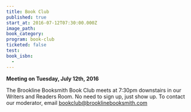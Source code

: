```yaml
---
title: Book Club
published: true
start_at: 2016-07-12T07:30:00.000Z
image_path:
book_category:
program: book-club
ticketed: false
test:
book_isbn:
  -
---
```



**Meeting on Tuesday, July 12th, 2016**

The Brookline Booksmith Book Club meets at 7:30pm downstairs in our Writers and Readers Room. No need to sign up, just show up. To contact our moderator, email bookclub@brooklinebooksmith.com

&nbsp;

&nbsp;